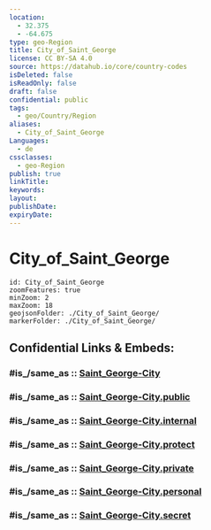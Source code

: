```yaml
---
location:
  - 32.375
  - -64.675
type: geo-Region
title: City_of_Saint_George
license: CC BY-SA 4.0
source: https://datahub.io/core/country-codes
isDeleted: false
isReadOnly: false
draft: false
confidential: public
tags:
  - geo/Country/Region
aliases:
  - City_of_Saint_George
Languages:
  - de
cssclasses:
  - geo-Region
publish: true
linkTitle:
keywords:
layout:
publishDate:
expiryDate:
---
```


# City_of_Saint_George

```leaflet
id: City_of_Saint_George
zoomFeatures: true 
minZoom: 2 
maxZoom: 18
geojsonFolder: ./City_of_Saint_George/
markerFolder: ./City_of_Saint_George/
```


## Confidential Links & Embeds: 

### #is_/same_as :: [Saint_George-City](/_Standards/Earth/Continent/America~Caribbean/Bermuda/Counties/Saint_George-City.md) 

### #is_/same_as :: [Saint_George-City.public](/_public/Earth/Continent/America~Caribbean/Bermuda/Counties/Saint_George-City.public.md) 

### #is_/same_as :: [Saint_George-City.internal](/_internal/Earth/Continent/America~Caribbean/Bermuda/Counties/Saint_George-City.internal.md) 

### #is_/same_as :: [Saint_George-City.protect](/_protect/Earth/Continent/America~Caribbean/Bermuda/Counties/Saint_George-City.protect.md) 

### #is_/same_as :: [Saint_George-City.private](/_private/Earth/Continent/America~Caribbean/Bermuda/Counties/Saint_George-City.private.md) 

### #is_/same_as :: [Saint_George-City.personal](/_personal/Earth/Continent/America~Caribbean/Bermuda/Counties/Saint_George-City.personal.md) 

### #is_/same_as :: [Saint_George-City.secret](/_secret/Earth/Continent/America~Caribbean/Bermuda/Counties/Saint_George-City.secret.md)

